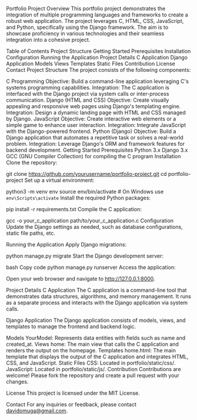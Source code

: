 Portfolio Project
Overview
This portfolio project demonstrates the integration of multiple programming languages and frameworks to create a robust web application. The project leverages C, HTML, CSS, JavaScript, and Python, specifically using the Django framework. The aim is to showcase proficiency in various technologies and their seamless integration into a cohesive project.

Table of Contents
Project Structure
Getting Started
Prerequisites
Installation
Configuration
Running the Application
Project Details
C Application
Django Application
Models
Views
Templates
Static Files
Contribution
License
Contact
Project Structure
The project consists of the following components:

C Programming
Objective: Build a command-line application leveraging C's systems programming capabilities.
Integration: The C application is interfaced with the Django project via system calls or inter-process communication.
Django (HTML and CSS)
Objective: Create visually appealing and responsive web pages using Django's templating engine.
Integration: Design a dynamic landing page with HTML and CSS managed by Django.
JavaScript
Objective: Create interactive web elements or a simple game to enhance user interaction.
Integration: Integrate JavaScript with the Django-powered frontend.
Python (Django)
Objective: Build a Django application that automates a repetitive task or solves a real-world problem.
Integration: Leverage Django's ORM and framework features for backend development.
Getting Started
Prerequisites
Python 3.x
Django 3.x
GCC (GNU Compiler Collection) for compiling the C program
Installation
Clone the repository:


git clone https://github.com/yourusername/portfolio-project.git
cd portfolio-project
Set up a virtual environment:


python3 -m venv env
source env/bin/activate  # On Windows use `env\Scripts\activate`
Install the required Python packages:


pip install -r requirements.txt
Compile the C application:


gcc -o your_c_application path/to/your_c_application.c
Configuration
Update the Django settings as needed, such as database configurations, static file paths, etc.

Running the Application
Apply Django migrations:


python manage.py migrate
Start the Django development server:

bash
Copy code
python manage.py runserver
Access the application:

Open your web browser and navigate to http://127.0.0.1:8000.

Project Details
C Application
The C application is a command-line tool that demonstrates data structures, algorithms, and memory management. It runs as a separate process and interacts with the Django application via system calls.

Django Application
The Django application consists of models, views, and templates to manage the frontend and backend logic.

Models
YourModel: Represents data entities with fields such as name and created_at.
Views
home: The main view that calls the C application and renders the output on the homepage.
Templates
home.html: The main template that displays the output of the C application and integrates HTML, CSS, and JavaScript.
Static Files
CSS: Located in portfolio/static/css/.
JavaScript: Located in portfolio/static/js/.
Contribution
Contributions are welcome! Please fork the repository and create a pull request with your changes.

License
This project is licensed under the MIT License.

Contact
For any inquiries or feedback, please contact davidomuga@gmail.com.

